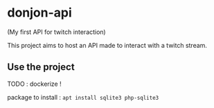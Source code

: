 # donjon-api

(My first API for twitch interaction)

This project aims to host an API made to interact with a twitch stream.

## Use the project

TODO : dockerize !

package to install : `apt install sqlite3 php-sqlite3`